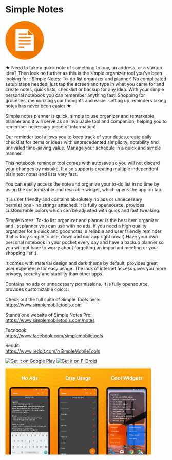 # Simple Notes
<img alt="Logo" src="fastlane/metadata/android/en-US/images/icon.png" width="120" />

★ Need to take a quick note of something to buy, an address, or a startup idea? Then look no further as this is the simple organizer tool you\'ve been looking for : Simple Notes: To-do list organizer and planner! No complicated setup steps needed, just tap the screen and type in what you came for and create notes, quick lists, checklist or backup for any idea. With your simple personal notebook you can remember anything fast! Shopping for groceries, memorizing your thoughts and easier setting up reminders taking notes has never been easier ★

Simple notes planner is quick, simple to use organizer and remarkable planner and it will serve as an invaluable tool and companion, helping you to remember necessary piece of information!

Our reminder tool allows you to keep track of your duties,create daily checklist for items or ideas with unprecedented simplicity, notability and unrivaled time-saving value. Manage your schedule in a quick and simple manner.

This notebook reminder tool comes with autosave so you will not discard your changes by mistake. It also supports creating multiple independent plain text notes and lists very fast.

You can easily access the note and organize your to-do list in no time by using the customizable and resizable widget, which opens the app on tap.

It is user friendly and contains absolutely no ads or unnecessary permissions - no strings attached. It is fully opensource, provides customizable colors which can be adjusted with quick and fast tweaking.

Simple Notes: To-do list organizer and planner is the best item organizer and list planner you can use with no ads. If you need a high quality organizer for a quick and goodnotes, a reliable and user friendly reminder that is truly simple to use, download our app right now :) Have your own personal notebook in your pocket every day and have a backup planner so you will not have to worry about forgetting an important meeting or your shopping list :).

It comes with material design and dark theme by default, provides great user experience for easy usage. The lack of internet access gives you more privacy, security and stability than other apps.

Contains no ads or unnecessary permissions. It is fully opensource, provides customizable colors.

Check out the full suite of Simple Tools here:  
https://www.simplemobiletools.com

Standalone website of Simple Notes Pro:  
https://www.simplemobiletools.com/notes

Facebook:  
https://www.facebook.com/simplemobiletools

Reddit:  
https://www.reddit.com/r/SimpleMobileTools

<a href='https://play.google.com/store/apps/details?id=com.simplemobiletools.notes.pro'><img src='https://simplemobiletools.com/images/button-google-play.svg' alt='Get it on Google Play' height=45/></a>
<a href='https://f-droid.org/packages/com.simplemobiletools.notes.pro'><img src='https://simplemobiletools.com/images/button-f-droid.png' alt='Get it on F-Droid' height=45 ></a>

<div style="display:flex;">
<img alt="App image" src="fastlane/metadata/android/en-US/images/phoneScreenshots/1.jpg" width="30%">
<img alt="App image" src="fastlane/metadata/android/en-US/images/phoneScreenshots/2.jpg" width="30%">
<img alt="App image" src="fastlane/metadata/android/en-US/images/phoneScreenshots/3.jpg" width="30%">
</div>
